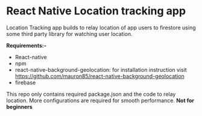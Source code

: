 # React Native Location tracking app
Location Tracking app builds to relay location of app users to firestore using some third party library for watching user location.

**Requirements:-**

* React-native
* npm
* react-native-background-geolocation: for installation instruction visit https://github.com/mauron85/react-native-background-geolocation
* firebase

This repo only contains required package.json and the code to relay location. More configurations are required for smooth performance. **Not for beginners**
